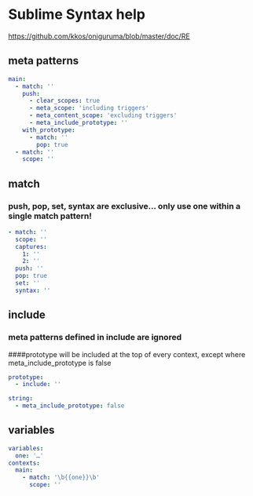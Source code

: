 # Sublime Syntax help

<https://github.com/kkos/oniguruma/blob/master/doc/RE>

## meta patterns

```yaml
main:
  - match: ''
    push:
      - clear_scopes: true
      - meta_scope: 'including triggers'
      - meta_content_scope: 'excluding triggers'
      - meta_include_prototype: ''
    with_prototype:
      - match: ''
        pop: true
  - match: ''
    scope: ''
```

## match

### push, pop, set, syntax are exclusive… only use one within a single match pattern!

```yaml
- match: ''
  scope: ''
  captures:
    1: ''
    2: ''
  push: ''
  pop: true
  set: ''
  syntax: ''
```

## include

### meta patterns defined in include are ignored

####prototype will be included at the top of every context, except where meta_include_prototype is false

```yaml
prototype:
  - include: ''

string:
  - meta_include_prototype: false
```

## variables

```yaml
variables:
  one: '…'
contexts:
  main:
    - match: '\b{{one}}\b'
      scope: ''
```
